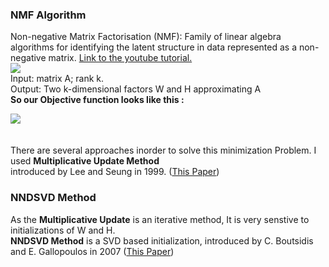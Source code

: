### NMF Algorithm
Non-negative Matrix Factorisation (NMF): Family of linear algebra
algorithms for identifying the latent structure in data represented
as a non-negative matrix. <a href="https://youtu.be/o4pPTwsd-5M">Link to the youtube tutorial.</a>
<br>
<img src="notebook_images/nmf.png">
<br>
<pr>Input: matrix A; rank k.<br>
Output: Two k-dimensional factors W and H approximating A</pr><br>
<b>So our Objective function looks like this :</b>
<br>


<img src="notebook_images/nmf2.png">
<br>
<br>
<br>
<pr>There are several approaches inorder to solve this minimization Problem. 
I used <b>Multiplicative Update Method</b> <br>introduced by Lee and Seung in 1999. (<a href="https://papers.nips.cc/paper/1861-algorithms-for-non-negative-matrix-factorization.pdf">This Paper</a>)</pr>

### NNDSVD Method
As the <b>Multiplicative Update</b> is an iterative method, It is very senstive to initializations of W and H. <br>
<b>NNDSVD Method</b> is a SVD based initialization, introduced by C. Boutsidis and E. Gallopoulos in 2007 (<a href="http://scgroup.hpclab.ceid.upatras.gr/faculty/stratis/Papers/HPCLAB020107.pdf">This Paper</a>)
